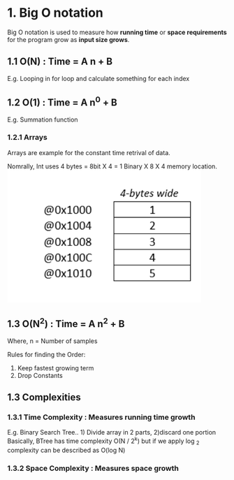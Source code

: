 # 1. Big O notation
Big O notation is used to measure how **running time** or **space requirements** for the program grow as **input size grows**.

## 1.1 O(N) : Time = A n + B
E.g. Looping in for loop and calculate something for each index

## 1.2 O(1) : Time = A n<sup>0</sup> + B
E.g. Summation function
### 1.2.1 Arrays
Arrays are example for the constant time retrival of data. 

Nomrally, Int uses 4 bytes = 8bit X 4 = 1 Binary X 8 X 4 memory location. 
![Int Array Storage Example](img/Int4Byte.png "Integer Storage in memory")

## 1.3 O(N<sup>2</sup>) : Time = A n<sup>2</sup> + B
Where, n = Number of samples

Rules for finding the Order:
  1. Keep fastest growing term
  2. Drop Constants

## 1.3 Complexities
### 1.3.1 Time Complexity : Measures running time growth
E.g. Binary Search Tree.. 1) Divide array in 2 parts, 2)discard one portion
Basically, BTree has time complexity O(N / 2<sup>k</sup>) but if we apply log <sub>2</sub> complexity can be described as O(log N)

### 1.3.2 Space Complexity : Measures space growth
